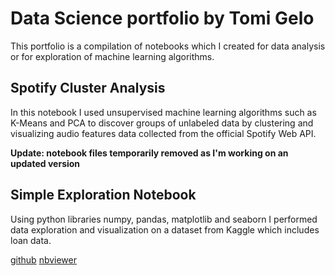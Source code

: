 # Data Science portfolio by Tomi Gelo

This portfolio is a compilation of notebooks which I created for data analysis or for exploration of machine learning algorithms.

## Spotify Cluster Analysis

In this notebook I used unsupervised machine learning algorithms such as K-Means and PCA to discover groups of unlabeled data by clustering and visualizing audio features data collected from the official Spotify Web API.

**Update: notebook files temporarily removed as I'm working on an updated version**

## Simple Exploration Notebook

Using python libraries numpy, pandas, matplotlib and seaborn I performed data exploration and visualization on a dataset from Kaggle which includes loan data.

[github](https://github.com/tgel0/data-science-portfolio/blob/master/Notebooks/LoanDataNotebook.ipynb) [nbviewer](http://nbviewer.jupyter.org/github/tgel0/data-science-portfolio/blob/master/Notebooks/LoanDataNotebook.ipynb)
